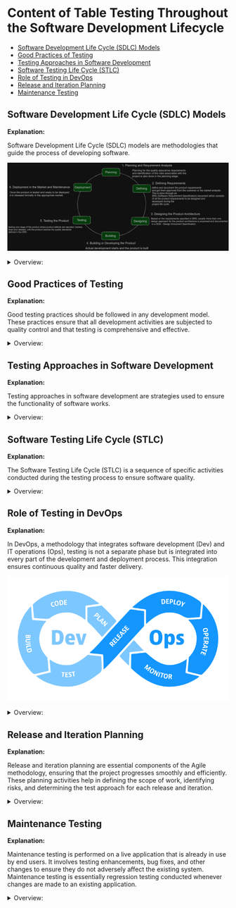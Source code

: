 <!-- markdownlint-disable MD033 -->
# Content of Table Testing Throughout the Software Development Lifecycle

- [Software Development Life Cycle (SDLC) Models](#software-development-life-cycle-sdlc-models)
- [Good Practices of Testing](#good-practices-of-testing)
- [Testing Approaches in Software Development](#testing-approaches-in-software-development)
- [Software Testing Life Cycle (STLC)](#software-testing-life-cycle-stlc)
- [Role of Testing in DevOps](#role-of-testing-in-devops)
- [Release and Iteration Planning](#release-and-iteration-planning)
- [Maintenance Testing](#maintenance-testing)

## Software Development Life Cycle (SDLC) Models

**Explanation:**

Software Development Life Cycle (SDLC) models are methodologies that guide the process of developing software.

![alt image](./assets/images/SDLC.png)

<details>
    <summary>Overview:</summary>

1. **Process-oriented:** This approach focuses on the process of developing software, with an emphasis on planning, time schedules, target dates, budgets, and implementation of an entire system at one time.

2. **Sequential SDLC Model:** This is a type of SDLC model where development is seen as flowing steadily downwards through several phases.

    <details>
       <summary>Overview:</summary>

    1. **Waterfall Model:** Waterfall Model, is a linear approach to software development.

        ![alt text](./assets/images/waterfallModel.png)

        <details>
           <summary>Overview:</summary>

        </details>

    2. **V-Shaped Model:** Every single phase in the development cycle, there is a directly associated testing phase.

        ![alt text](./assets/images/vShapedModel.png)

        <details>
           <summary>Overview:</summary>

        1. **Verification:** Regularly evaluate intermediary work products during the software development lifecycle to ensure that you're on the right track. This could involve code reviews, design reviews, or reviewing other documentation.

        2. **Validation:** Once the final product is ready, compare it to the user’s requirements to ensure that it meets the specified requirements. This could involve user acceptance testing or beta testing.

        </details>

    3. **Impact on Testing:**

        - **Scope and Timing of Test Activities:** In Sequential models, testing happens later in the cycle.

        - **Level of Detail in Test Documentation:** Sequential models often have detailed documentation.

        - **Choice of Test Techniques and Approaches:** The SDLC model affects the choice of test techniques and approaches.

        - **Extent of Test Automation:** Traditional models may have limited automation.

        - **Role and Responsibility of Testers:** In traditional models, testers are limited to testing activities.

    </details>

3. **Iterative and Incremental SDLC Model:** This is a type of SDLC model where the software is developed incrementally and the development process is repeated in small iterations.

    ![alt text](./assets/images/Iterative_and_Incremental_diagram.png)

    <details>
       <summary>Overview:</summary>

    - **Iterative Development:** Iterative development involves repeating the development cycle multiple times, with each iteration adding new features or refining existing ones. Each iteration builds upon the previous one, incorporating feedback and changes to improve the software.

    - **Incremental development:** Incremental development involves delivering the software in small, incremental releases. Each release includes a subset of the final features, allowing the software to be tested and used by stakeholders early in the development process.

    - **Impact on Testing:**

        - **Scope and Timing of Test Activities:** Each iteration delivers a working prototype, allowing both static and dynamic testing at all levels.

        - **Level of Detail in Test Documentation:** Documentation can be adjusted based on feedback from each iteration.

        - **Choice of Test Techniques and Approaches:** Iterative and incremental models allow for flexible testing techniques.

        - **Extent of Test Automation:** Automation can be incrementally added and improved with each iteration.

        - **Role and Responsibility of Testers:** Testers are involved throughout the iterations, providing continuous feedback.

    </details>

4. **Agile Model:** In Agile methodologies, testing is integrated throughout the development process rather than being a separate phase.

    ![alt text](./assets/images/agileModel.png)

    <details>
       <summary>Overview:</summary>

    1. **Agile Manifesto:**

        - **Individuals and Interactions over Processes and Tools:** People and teamwork are more important than strict rules and tools.
        - **Working Software over Comprehensive Documentation:** Deliver software that works instead of writing lots of documents.
        - **Customer Collaboration over Contract Negotiation:** Work with customers to get things right instead of just following contracts.
        - **Responding to Change over Following a Plan:** Be ready to change plans when needed instead of sticking to a fixed plan.

    2. **Whole Team Approach:** In Agile, the whole team is responsible for quality and testing. This means that everyone, from developers to business analysts, is involved in testing activities.

    3. **Scrum Framework:** Scrum is an Agile framework used to manage product development.

        ![alt text](./assets/images/scrumDiagram.png)

    4. **Retrospective and Process Improvement:**

        **Explanation:**

        Retrospectives are meetings held at the end of a project, iteration, or release to reflect on the process and identify areas for improvement. The timing and organization of retrospectives depend on the specific SDLC model being followed.

        - **Purpose of Retrospectives:** Reflect on what was successful and should be retained and Identify what was not successful and can be improved.

        - **Timing and Organization:** Retrospectives can be held at the end of a project, iteration, or release milestone. The timing and organization of retrospectives depend on the specific SDLC model being followed.

        - **Participants:** Involve all relevant stakeholders, including testers, developers, architects, product owners, and business analysts.

        - **Outcome of Retrospectives:** Document the results and include them in the test completion report.

    5. **Impact on Testing:**

        - **Scope and Timing of Test Activities:** In Agile, testing activities begin parallelly with development activities.

        - **Level of Detail in Test Documentation:** Agile models often have brief documentation, favoring lightweight documentation.

        - **Choice of Test Techniques and Approaches:** Agile may restrict some techniques due to high-level requirements and time constraints.

        - **Extent of Test Automation:** Agile models favor extensive test automation due to time constraints. Manual testing often uses experience-based techniques.

        - **Role and Responsibility of Testers:** In Agile, testers may have cross-functional responsibilities and participate in planning meetings.

    </details>

</details>

## Good Practices of Testing

**Explanation:**

Good testing practices should be followed in any development model. These practices ensure that all development activities are subjected to quality control and that testing is comprehensive and effective.

<details>
    <summary>Overview:</summary>

1. **Corresponding Testing Activity:** For every development activity, there should be a corresponding testing activity. This ensures that all development activities are subjected to quality control.

2. **Specific Test Objectives:** Different test levels should have specific and different test objectives to avoid redundancy and ensure comprehensive testing.

3. **Early Test Analysis and Design:** Test analysis and design for a given test level should begin during the corresponding development phase to adhere to the principles of early testing.

4. **Early Involvement of Testers:** Testers should be involved in reviewing work products as soon as drafts are available. This supports early testing and defect detection, aligning with the shift-left strategy.

</details>

## Testing Approaches in Software Development

**Explanation:**

Testing approaches in software development are strategies used to ensure the functionality of software works.

<details>
    <summary>Overview:</summary>

1. **Shift Left and Right Approach:** This approach involves conducting testing early and often in the development process (shift left), and continuing testing into the deployment and maintenance stages (shift right). The "left" side could be seen as the planning and documentation stages, and the "right" side as the coding, deployment, and maintenance stages.

    - **Shift Left Approach:** The Shift Left Approach involves moving test activities to the earlier stages of the development process, such as during requirement gathering and design phases, and encouraging cooperation between QA teams, development teams, and other stakeholders like Business Analysts and Project Managers. It also includes integrating automated tests into the **Continuous Integration (CI)** pipeline for fast feedback on code changes and performing static analysis of the source code before dynamic testing to identify code quality issues early.

    - **Shift Right Approach:** **Continuous Delivery (CD)** extending testing into the deployment and maintenance stages to ensure that the software continues to function correctly in production environments. This includes implementing monitoring and observability practices to detect issues in real-time and gather feedback from production usage. Additionally, it involves collecting and analyzing user feedback to identify areas for improvement and ensure that the software meets user expectations. Post-deployment testing, such as **performance testing**, **security testing**, and user **acceptance testing (UAT)**, is also conducted to validate the software in its live environment.

    ![alt text](./assets/images/shiftleftright.png)

2. **Test-Driven Development (TDD):** This is a development methodology where tests are written before the actual code.

    - **Overview**: TDD directs coding through test cases instead of extensive software design. Tests are written first, then code is written to satisfy the tests, and finally, both tests and code are refactored.
    - **Process**: Unit test cases are written prior to the unit code. Developers write code to make these tests pass, reducing the time spent on defect reporting and tracking.
    - **How it's work:**
        1. Write a unit test for a new function.
        2. Run the test and see it fail (since the function is not yet implemented).
        3. Write the minimum code required to pass the test.
        4. Refactor the code while ensuring the test still passes.

    ![alt text](./assets/images/tdd.png)

3. **Behavior-Driven Development (BDD):** Focuses on the behavior of the application, using natural language to describe test cases.

    - **Overview**: BDD expresses the desired behavior of an application with test cases written in natural language, making them easy to understand by any stakeholder.
    - **Process**: Tests are written using the "Given-When-Then" format, which is derived from acceptance criteria. These scenarios are then translated into automated tests.
    - **How it's work:**
        1. Define acceptance criteria for a feature or user story.
        2. Write scenarios in a Given-When-Then format.
        3. Translate these scenarios into automated tests.
        4. Develop the code to pass these tests.

4. **Acceptance Test-Driven Development (ATDD):** BDD focuses on the behavior of the application, using natural language to describe test cases.

    - **How it's work:**
        1. Define acceptance criteria for a user story.
        2. Write acceptance tests based on these criteria.
        3. Develop the code to pass these tests.

5. **Testing Quadrants:** This is a model that helps teams identify what type of testing is needed, when it should be done, and who should do it. It divides testing into four quadrants based on whether the tests are business or technology-facing and whether they support the team or critique the product.

    - **Quadrant 1** - Technology-Facing Tests that Support the Team: This quadrant includes tests that are technology-driven and are used to guide development. These are often automated tests. Examples include Unit Tests, Component Tests, and API Tests.

    - **Quadrant 2** - Business-Facing Tests that Support the Team: This quadrant includes tests that are business-driven and are used to describe and validate what the system should do. These tests are often automated and include tests like Functional Tests.

    - **Quadrant 3** - Business-Facing Tests that Critique the Product: This quadrant includes tests that are business-driven and are used to provide feedback. These tests are often manual and exploratory in nature. Examples include Exploratory Testing, Usability Testing, User Acceptance Testing, and Alpha/Beta Testing.

    - **Quadrant 4** - Technology-Facing Tests that Critique the Product: This quadrant includes tests that are technology-driven and are used to critique the product from a non-functional requirement perspective. These tests are often automated and include Performance Testing, Security Testing, Load Testing, and Stress Testing.

    ![alt text](./assets/images/testQuandrants.png)

</details>

## Software Testing Life Cycle (STLC)

**Explanation:**

The Software Testing Life Cycle (STLC) is a sequence of specific activities conducted during the testing process to ensure software quality.

<details>
    <summary>Overview:</summary>

1. **Requirement Analysis:** To understand the testing requirements based on the requirements document by identifying testable requirements, defining test objectives, and preparing the Requirement Traceability Matrix (RTM), resulting in a clear understanding of what needs to be tested.

2. **Test Planning:** To define the scope, approach, resources, and schedule for testing activities by developing the test plan document, identifying test objectives and criteria, estimating test effort and resources, defining test environment requirements, and identifying risks and mitigation plans, resulting in the creation of the test plan document, test effort estimation, and risk management plan.

3. **Test Design:** To design test cases and test scripts based on the requirements by creating detailed test cases, developing test data, identifying test scenarios, and reviewing and baselining test cases, resulting in the creation of test cases, test scripts, test data, and test scenarios.

4. **Test Environment Setup:** To prepare the test environment where testing will be conducted by setting up hardware and software requirements, configuring the test environment, installing necessary tools and applications, and verifying the test environment setup, resulting in the test environment being ready for execution.

5. **Test Implementation:** To develop and prioritize test cases and scripts by implementing test cases and scripts, creating test suites, and mapping test cases to requirements, resulting in test cases and scripts ready for execution and the creation of test suites.

6. **Test Execution:** To execute the test cases and report defects by executing test cases, logging defects and tracking their status, performing retesting and regression testing, and updating test cases based on feedback, resulting in test execution reports, defect logs, and updated test cases.

7. **Test Closure:** To conclude testing activities and evaluate the testing process by ensuring all test cases are executed, documenting test results and metrics, conducting a test closure meeting, archiving test artifacts, resulting in a test summary report, test metrics, archived test artifacts, and documented.

8. **Impact Analysis:** The purpose of impact analysis is to identify the areas of the application that will be impacted by a change and reduce the effort required for regression testing by focusing on the affected areas.

9. **Maintenance Testing:** Involves testing an operational system to ensure that changes or enhancements do not introduce new defects. It is conducted after the software has been released and is in use by end-users.

**There are different types of maintenance:**

- **Corrective:** Fixing known bugs or issues.
- **Adaptive:** Adapting the software to changes in the environment or improving performance.
- **Perfective:** Enhancing existing features or adding new features.

**Maintenance testing can be triggered by planned or unplanned releases:**

- **Planned Releases:** Changes that were scheduled and known in advance, such as feature enhancements or updates.

- **Unplanned Releases:** Changes that arise unexpectedly, such as hot fixes for critical issues reported by users.

**Triggers for maintenance testing include:**

- **Modifications**: Updates or enhancements to existing features.
- **Upgrades:** Introducing new features or significant changes to the software.
- **Migrations:** Moving the application from one platform to another.
- **Retirement:** Final versions of the application before it is retired, ensuring data archiving and retrieval procedures are in place.

</details>

## Role of Testing in DevOps

**Explanation:**

In DevOps, a methodology that integrates software development (Dev) and IT operations (Ops), testing is not a separate phase but is integrated into every part of the development and deployment process. This integration ensures continuous quality and faster delivery.

![alt text](./assets/images/devops.png)

<details>
    <summary>Overview:</summary>

1. **Integration of Testing**: DevOps includes embedded testing as part of the development process, eliminating the need for a separate testing phase between development and operations.

2. **Continuous Integration and Continuous Delivery (CI/CD)**:
    - **Continuous Integration (CI)**: Every time new code is checked in, automated tests are triggered to verify the build and perform regression testing.
    - **Continuous Delivery (CD)**: Ensures that code changes are automatically prepared for a release to production.

3. **Continuous Testing:** Testing is conducted continuously throughout the development process. Every code change triggers automated tests to ensure that new code integrates well with the existing codebase.

4. **Shift Left Testing:** This approach involves conducting testing as early as possible in the development process (shifting it "left" in the timeline). By identifying and fixing defects early, the overall cost and time to fix issues are reduced.

5. **Infrastructure as Code (IaC):** In DevOps, the infrastructure is often managed using code, which means it can be tested just like application code. This ensures that the infrastructure is consistent and reliable across different environments.

6. **Monitoring and Logging:** Continuous monitoring and logging are used in DevOps to track the application's performance and catch issues in real-time. This helps in quickly identifying and resolving problems before they impact end-users.

7. **Integrated Toolchains:** DevOps promotes the use of integrated toolchains that support continuous integration and continuous delivery (CI/CD). These toolchains automate the build, test, and deployment processes, ensuring a smooth and efficient workflow.

8. **Collaboration:** Collaboration between development, testing, and operations teams. This collaboration ensures that everyone is aligned with the common goal of delivering high-quality software quickly and efficiently.

9. **Benefits of DevOps:**
    - **Fast Feedback**: Provides quick feedback on code quality and whether changes adversely affect existing code.
    - **Shift-Left Approach**: Encourages developers to submit high-quality code accompanied by component tests and static analysis.
    - **Automated Processes**: Facilitates establishing stable test environments and increases the view on non-functional code quality characteristics.
    - **Reduced Manual Testing**: Automation through a delivery pipeline reduces the need for repetitive manual testing.
    - **Minimized Regression Risk**: Frequent automated regression tests reduce the risk of regression failures.

10. **Challenges of DevOps**
    - **Establishing the Pipeline**: Defining and establishing the DevOps delivery pipeline requires expertise and knowledge.
    - **Tool Maintenance**: CI/CD tools must be introduced and maintained, adding complexity to the process.
    - **Resource Requirements**: Test automation requires additional resources and may be difficult to establish and maintain.

</details>

## Release and Iteration Planning

**Explanation:**

Release and iteration planning are essential components of the Agile methodology, ensuring that the project progresses smoothly and efficiently. These planning activities help in defining the scope of work, identifying risks, and determining the test approach for each release and iteration.

<details>
    <summary>Overview:</summary>

1. **Release Planning:** Defining and refining the product backlog. It involves breaking down larger user stories into smaller, manageable ones. The primary goal is to identify the set of items to be worked on during the release and build a product backlog. The product owner (PO) is responsible for refining the backlog periodically. Testers contribute to release planning by participating in writing testable user stories and acceptance criteria, analyzing project and product risks, estimating test effort, and determining the test approach for the release.

2. **Sprint Planning:** Sprint planning occurs at the beginning of each Sprint, focusing on selecting items from the product backlog to be implemented during the Sprint. Testers role in Sprint planning by reviewing work products, performing detailed risk analysis of user stories, determining the testability of user stories, breaking down user stories into testing tasks, estimating test effort, and identifying functional and non-functional aspects of the test object. The key difference between release planning and Sprint planning is the scope: release planning focuses on the entire release, while Sprint planning targets specific user stories for the Sprint.

</details>

## Maintenance Testing

**Explanation:**

Maintenance testing is performed on a live application that is already in use by end users. It involves testing enhancements, bug fixes, and other changes to ensure they do not adversely affect the existing system. Maintenance testing is essentially regression testing conducted whenever changes are made to an existing application.

<details>
    <summary>Overview:</summary>

1. **Categories of Maintenance:**

    - **Corrective:** Fixing known bugs or issues that were pending from previous releases.
    - **Adaptive:** Making changes to adapt to new environments or improve performance and maintainability.
    - **Enhancements:** Adding new features or improving existing ones based on user feedback and requirements.

2. **Impact Analysis:** Impact analysis is a study to identify the areas of the application that will be affected by the change. It helps in determining the scope of regression testing required.

3. **Triggers for Maintenance Testing:**

    - **Modifications:** Planned enhancements, updates, and hot fixes.
    - **Upgrades:** Introducing new features or moving from one version to another.
    - **Migrations:** Moving an application from one platform to another.
    - **Retirement:** Final versions of an application that will no longer receive updates or new releases.

</details>

